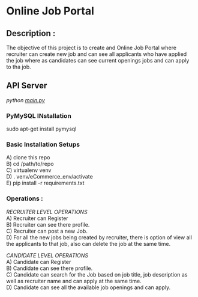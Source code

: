 # Online Job Portal

## Description : <br />
   The objective of this project is to create and Online Job Portal where recruiter can create new job and can see all applicants who have applied the job where as candidates can see current openings jobs and can apply to tha job. <br />

##  API Server <br />
*python [main.py](https://github.com/nidhiojha/eCommerce_CLI/blob/cli_application/my_cart.py)* <br />


### PyMySQL INstallation <br />
sudo apt-get install pymysql <br />

### Basic Installation Setups <br />
A) clone this repo <br />
B) cd /path/to/repo <br />
C) virtualenv venv <br />
D) . venv/eCommerce_env/activate <br />
E) pip install -r requirements.txt <br />


### Operations : <br />


*RECRUITER LEVEL OPERATIONS* <br >
A) Recruiter can Register  <br />
B) Recruiter can see there profile.<br>
C) Recruiter can post a new Job.<br>
D) For all the new jobs being created by recruiter, there is option of view all the applicants to that job, also can delete the job at the same time.<br/>


*CANDIDATE LEVEL OPERATIONS* <br >
A) Candidate can Register  <br />
B) Candidate can see there profile.<br>
C) Candidate can search for the Job based on job title, job description as well as recruiter name and can apply at the same time.<br>
D) Candidate can see all the available job openings and can apply.<br/>

